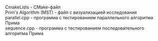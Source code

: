 CmakeLists - CMake-файл  
Prim's Algorithm (MST) - файл с визуализацией исследования  
parallel.cpp - программа с тестированием параллельного алгоритма Прима  
sequence.cpp - программа с тестированием последовательного алгоритма Прима  

